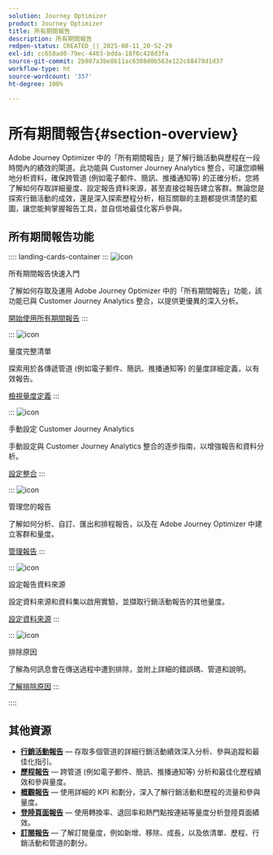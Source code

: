 ```yaml
---
solution: Journey Optimizer
product: Journey Optimizer
title: 所有期間報告
description: 所有期間報告
redpen-status: CREATED_||_2025-08-11_20-52-29
exl-id: cc658ad0-79ec-4403-bdda-18f0c428d3fa
source-git-commit: 2b907a3be8b11ac6308d0b563e122c88478d1d37
workflow-type: ht
source-wordcount: '357'
ht-degree: 100%

---
```


# 所有期間報告{#section-overview}

Adobe Journey Optimizer 中的「所有期間報告」是了解行銷活動與歷程在一段時間內的績效的閘道。此功能與 Customer Journey Analytics 整合，可讓您順暢地分析資料，確保跨管道 (例如電子郵件、簡訊、推播通知等) 的正確分析。您將了解如何存取詳細量度、設定報告資料來源，甚至直接從報告建立客群。無論您是探索行銷活動的成效，還是深入探索歷程分析，相互關聯的主題都提供清楚的藍圖，讓您能夠掌握報告工具，並自信地最佳化客戶參與。

## 所有期間報告功能

:::: landing-cards-container
:::
![icon](https://cdn.experienceleague.adobe.com/icons/circle-play.svg)

所有期間報告快速入門

了解如何存取及運用 Adobe Journey Optimizer 中的「所有期間報告」功能，該功能已與 Customer Journey Analytics 整合，以提供更優異的深入分析。

[開始使用所有期間報告](../using/reports/report-gs-cja.md)
:::

:::
![icon](https://cdn.experienceleague.adobe.com/icons/chart-line.svg)

量度完整清單

探索用於各傳遞管道 (例如電子郵件、簡訊、推播通知等) 的量度詳細定義，以有效報告。

[檢視量度定義](../using/reports/global-report-components-cja.md)
:::

:::
![icon](https://cdn.experienceleague.adobe.com/icons/gear.svg)

手動設定 Customer Journey Analytics

手動設定與 Customer Journey Analytics 整合的逐步指南，以增強報告和資料分析。

[設定整合](../using/reports/cja-ajo.md)
:::

:::
![icon](https://cdn.experienceleague.adobe.com/icons/list-check.svg)

管理您的報告

了解如何分析、自訂、匯出和排程報告，以及在 Adobe Journey Optimizer 中建立客群和量度。

[管理報告](../using/reports/report-cja-manage.md)
:::

:::
![icon](https://cdn.experienceleague.adobe.com/icons/puzzle-piece.svg)

設定報告資料來源

設定資料來源和資料集以啟用實驗，並擷取行銷活動報告的其他量度。

[設定資料來源](../using/reports/reporting-configuration.md)
:::

:::
![icon](https://cdn.experienceleague.adobe.com/icons/shield-halved.svg)

排除原因

了解為何訊息會在傳送過程中遭到排除，並附上詳細的錯誤碼、管道和說明。

[了解排除原因](../using/reports/exclusion-list.md)
:::

::::


## 其他資源

- **[行銷活動報告](campaign-reporting-landing-page.md)** — 存取多個管道的詳細行銷活動績效深入分析、參與追蹤和最佳化指引。
- **[歷程報告](journey-reporting-landing-page.md)** — 跨管道 (例如電子郵件、簡訊、推播通知等) 分析和最佳化歷程績效和參與量度。
- **[概觀報告](../using/reports/channel-report-cja.md)** — 使用詳細的 KPI 和劃分，深入了解行銷活動和歷程的流量和參與量度。
- **[登陸頁面報告](../using/reports/lp-report-global-cja.md)** — 使用轉換率、退回率和熱門點按連結等量度分析登陸頁面績效。
- **[訂閱報告](../using/reports/subscription-report-global-cja.md)** — 了解訂閱量度，例如新增、移除、成長，以及依清單、歷程、行銷活動和管道的劃分。
